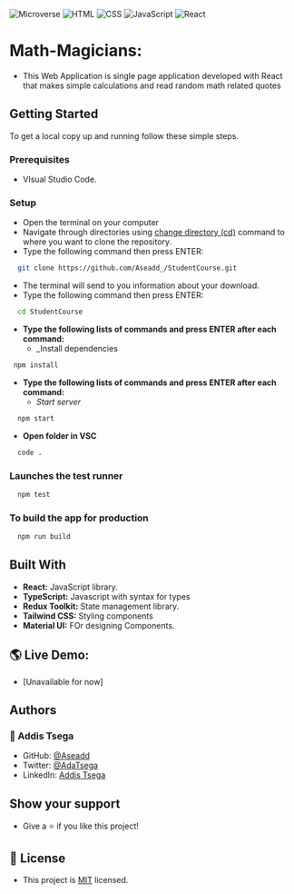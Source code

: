 
![Microverse](https://img.shields.io/badge/Microverse-blueviolet) ![HTML](https://img.shields.io/badge/-HTML-orange) ![CSS](https://img.shields.io/badge/-CSS-blue) ![JavaScript](https://img.shields.io/badge/-JavaScript-yellow) ![React](https://img.shields.io/badge/-react-green)

# Math-Magicians:

- This Web Application is single page application developed with React that makes simple calculations and read random math related quotes

## Getting Started

To get a local copy up and running follow these simple steps.

### Prerequisites

- VIsual Studio Code.

### Setup

- Open the terminal on your computer
- Navigate through directories using [change directory (cd)](https://www.howtogeek.com/659411/how-to-change-directories-in-command-prompt-on-windows-10) command to where you want to clone the repository.
- Type the following command then press ENTER:

```sh
  git clone https://github.com/Aseadd_/StudentCourse.git
```

- The terminal will send to you information about your download.
- Type the following command then press ENTER:

```sh
  cd StudentCourse
```
- **Type the following lists of commands and press ENTER after each command:**
  - _Install dependencies
```sh
 npm install
```
- **Type the following lists of commands and press ENTER after each command:**
  - _Start server_

```sh
  npm start
```

- **Open folder in VSC**

```sh
  code .
```

### Launches the test runner

```sh
  npm test
```

### To build the app for production

```sh
  npm run build
```

## Built With

- **React:** JavaScript library.
- **TypeScript:** Javascript with syntax for types
- **Redux Toolkit:** State management library.
- **Tailwind CSS:** Styling components
- **Material UI:** FOr designing Components.

## 🌎 Live Demo:

- [Unavailable for now]

## Authors

### 👤 Addis Tsega

- GitHub: [@Aseadd](https://github.com/Aseadd)
- Twitter: [@AdaTsega](https://twitter.com/AdaTsega)
- LinkedIn: [Addis Tsega](https://www.linkedin.com/in/addis-tsega-422789195/)

## Show your support

- Give a ⭐️ if you like this project!

## 📝 License

- This project is [MIT](./LICENSE) licensed.
